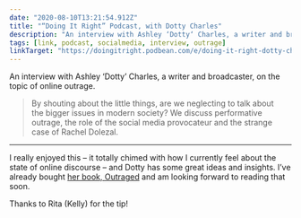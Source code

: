 ```yaml
---
date: "2020-08-10T13:21:54.912Z"
title: "“Doing It Right” Podcast, with Dotty Charles"
description: "An interview with Ashley ‘Dotty‘ Charles, a writer and broadcaster, on the topic of online outrage"
tags: [link, podcast, socialmedia, interview, outrage]
linkTarget: "https://doingitright.podbean.com/e/doing-it-right-dotty-charles/"
---
```

An interview with Ashley ‘Dotty’ Charles, a writer and broadcaster, on the topic of online outrage.

> By shouting about the little things, are we neglecting to talk about the bigger issues in modern society? We discuss performative outrage, the role of the social media provocateur and the strange case of Rachel Dolezal.
---

I really enjoyed this – it totally chimed with how I currently feel about the state of online discourse – and Dotty has some great ideas and insights. I’ve already bought [her book, Outraged](https://www.waterstones.com/book/outraged/ashley-dotty-charles/9781526605030) and am looking forward to reading that soon.

Thanks to Rita (Kelly) for the tip!
